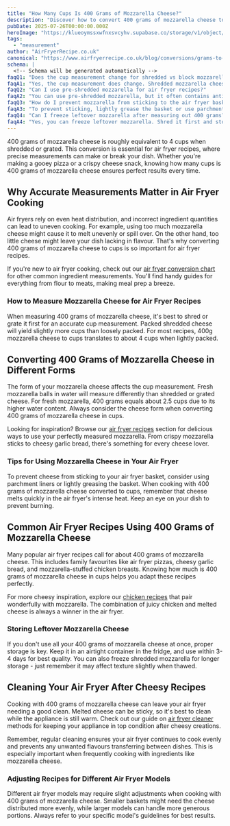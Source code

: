 ```yaml
---
title: "How Many Cups Is 400 Grams of Mozzarella Cheese?"
description: "Discover how to convert 400 grams of mozzarella cheese to cups for perfect air fryer recipes every time. Get precise measurements now!"
pubDate: 2025-07-26T00:00:00.000Z
heroImage: "https://klueoymssxwfnxsvcyhv.supabase.co/storage/v1/object/public/Shmucket/how-many-cups-is-400-grams-of-mozzarella-cheese.webp"
tags:
  - "measurement"
author: "AirFryerRecipe.co.uk"
canonical: "https://www.airfryerrecipe.co.uk/blog/conversions/grams-to-cups/how-many-cups-is-400-grams-of-mozzarella-cheese"
schema: |
  <!-- Schema will be generated automatically -->
faqQ1: "Does the cup measurement change for shredded vs block mozzarella cheese?"
faqA1: "Yes, the cup measurement does change. Shredded mozzarella cheese is less dense than block cheese, so 400 grams will yield more cups when shredded. Typically, 400 grams of block mozzarella equals about 2.5 cups, while shredded equals about 4 cups."
faqQ2: "Can I use pre-shredded mozzarella for air fryer recipes?"
faqA2: "You can use pre-shredded mozzarella, but it often contains anti-caking agents that may affect melting. For best results in air fryer recipes, freshly shredded cheese from a block tends to melt more evenly and have better texture."
faqQ3: "How do I prevent mozzarella from sticking to the air fryer basket?"
faqA3: "To prevent sticking, lightly grease the basket or use parchment liners designed for air fryers. Also, avoid overcrowding and ensure the cheese is properly incorporated into your recipe rather than sitting directly on the basket."
faqQ4: "Can I freeze leftover mozzarella after measuring out 400 grams?"
faqA4: "Yes, you can freeze leftover mozzarella. Shred it first and store in an airtight container or freezer bag. When thawed, it may be slightly more crumbly but will still work well for cooked dishes like pizzas or casseroles."
---
```

<p>400 grams of mozzarella cheese is roughly equivalent to 4 cups when shredded or grated. This conversion is essential for air fryer recipes, where precise measurements can make or break your dish. Whether you're making a gooey pizza or a crispy cheese snack, knowing how many cups is 400 grams of mozzarella cheese ensures perfect results every time.</p>

<h2>Why Accurate Measurements Matter in Air Fryer Cooking</h2>  
<p>Air fryers rely on even heat distribution, and incorrect ingredient quantities can lead to uneven cooking. For example, using too much mozzarella cheese might cause it to melt unevenly or spill over. On the other hand, too little cheese might leave your dish lacking in flavour. That's why converting 400 grams of mozzarella cheese to cups is so important for air fryer recipes.</p>  
<p>If you're new to air fryer cooking, check out our <a href=https://www.airfryerrecipe.co.uk/air-fryer-conversion-chart>air fryer conversion chart</a> for other common ingredient measurements. You'll find handy guides for everything from flour to meats, making meal prep a breeze.</p>

<h3>How to Measure Mozzarella Cheese for Air Fryer Recipes</h3>  
<p>When measuring 400 grams of mozzarella cheese, it's best to shred or grate it first for an accurate cup measurement. Packed shredded cheese will yield slightly more cups than loosely packed. For most recipes, 400g mozzarella cheese to cups translates to about 4 cups when lightly packed.</p>

<h2>Converting 400 Grams of Mozzarella Cheese in Different Forms</h2>  
<p>The form of your mozzarella cheese affects the cup measurement. Fresh mozzarella balls in water will measure differently than shredded or grated cheese. For fresh mozzarella, 400 grams equals about 2.5 cups due to its higher water content. Always consider the cheese form when converting 400 grams of mozzarella cheese in cups.</p>  
<p>Looking for inspiration? Browse our <a href=https://www.airfryerrecipe.co.uk/recipes>air fryer recipes</a> section for delicious ways to use your perfectly measured mozzarella. From crispy mozzarella sticks to cheesy garlic bread, there's something for every cheese lover.</p>

<h3>Tips for Using Mozzarella Cheese in Your Air Fryer</h3>  
<p>To prevent cheese from sticking to your air fryer basket, consider using parchment liners or lightly greasing the basket. When cooking with 400 grams of mozzarella cheese converted to cups, remember that cheese melts quickly in the air fryer's intense heat. Keep an eye on your dish to prevent burning.</p>

<h2>Common Air Fryer Recipes Using 400 Grams of Mozzarella Cheese</h2>  
<p>Many popular air fryer recipes call for about 400 grams of mozzarella cheese. This includes family favourites like air fryer pizzas, cheesy garlic bread, and mozzarella-stuffed chicken breasts. Knowing how much is 400 grams of mozzarella cheese in cups helps you adapt these recipes perfectly.</p>  
<p>For more cheesy inspiration, explore our <a href=https://www.airfryerrecipe.co.uk/recipe-category/chicken>chicken recipes</a> that pair wonderfully with mozzarella. The combination of juicy chicken and melted cheese is always a winner in the air fryer.</p>

<h3>Storing Leftover Mozzarella Cheese</h3>  
<p>If you don't use all your 400 grams of mozzarella cheese at once, proper storage is key. Keep it in an airtight container in the fridge, and use within 3-4 days for best quality. You can also freeze shredded mozzarella for longer storage - just remember it may affect texture slightly when thawed.</p>

<h2>Cleaning Your Air Fryer After Cheesy Recipes</h2>  
<p>Cooking with 400 grams of mozzarella cheese can leave your air fryer needing a good clean. Melted cheese can be sticky, so it's best to clean while the appliance is still warm. Check out our guide on <a href=https://www.airfryerrecipe.co.uk/air-fryer-cleaner>air fryer cleaner</a> methods for keeping your appliance in top condition after cheesy creations.</p>  
<p>Remember, regular cleaning ensures your air fryer continues to cook evenly and prevents any unwanted flavours transferring between dishes. This is especially important when frequently cooking with ingredients like mozzarella cheese.</p>

<h3>Adjusting Recipes for Different Air Fryer Models</h3>  
<p>Different air fryer models may require slight adjustments when cooking with 400 grams of mozzarella cheese. Smaller baskets might need the cheese distributed more evenly, while larger models can handle more generous portions. Always refer to your specific model's guidelines for best results.</p>
